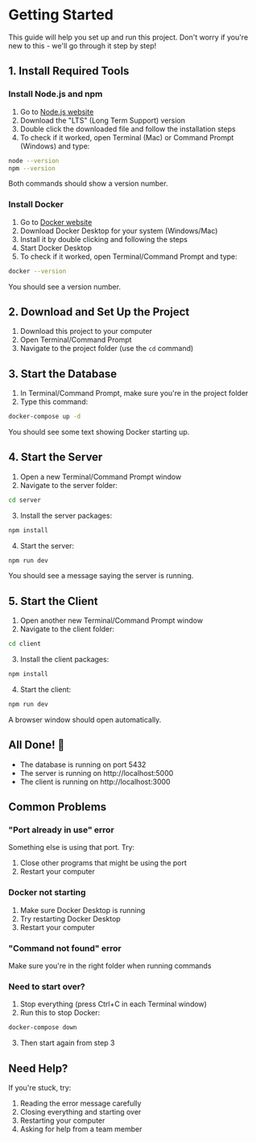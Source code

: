 # Getting Started

This guide will help you set up and run this project. Don't worry if you're new to this - we'll go through it step by step!

## 1. Install Required Tools

### Install Node.js and npm
1. Go to [Node.js website](https://nodejs.org)
2. Download the "LTS" (Long Term Support) version
3. Double click the downloaded file and follow the installation steps
4. To check if it worked, open Terminal (Mac) or Command Prompt (Windows) and type:

```bash
node --version
npm --version
```
Both commands should show a version number.

### Install Docker
1. Go to [Docker website](https://www.docker.com/products/docker-desktop)
2. Download Docker Desktop for your system (Windows/Mac)
3. Install it by double clicking and following the steps
4. Start Docker Desktop
5. To check if it worked, open Terminal/Command Prompt and type:

```bash
docker --version
```
You should see a version number.

## 2. Download and Set Up the Project

1. Download this project to your computer
2. Open Terminal/Command Prompt
3. Navigate to the project folder (use the `cd` command)

## 3. Start the Database

1. In Terminal/Command Prompt, make sure you're in the project folder
2. Type this command:

```bash
docker-compose up -d
```
You should see some text showing Docker starting up.

## 4. Start the Server

1. Open a new Terminal/Command Prompt window
2. Navigate to the server folder:

```bash
cd server
```
3. Install the server packages:

```bash
npm install
```
4. Start the server:

```bash
npm run dev
```
You should see a message saying the server is running.

## 5. Start the Client

1. Open another new Terminal/Command Prompt window
2. Navigate to the client folder:

```bash
cd client
```
3. Install the client packages:

```bash
npm install
```
4. Start the client:

```bash
npm run dev
```
A browser window should open automatically.

## All Done! 🎉

- The database is running on port 5432
- The server is running on http://localhost:5000
- The client is running on http://localhost:3000

## Common Problems

### "Port already in use" error
Something else is using that port. Try:
1. Close other programs that might be using the port
2. Restart your computer

### Docker not starting
1. Make sure Docker Desktop is running
2. Try restarting Docker Desktop
3. Restart your computer

### "Command not found" error
Make sure you're in the right folder when running commands

### Need to start over?
1. Stop everything (press Ctrl+C in each Terminal window)
2. Run this to stop Docker:

```bash
docker-compose down
```
3. Then start again from step 3

## Need Help?
If you're stuck, try:
1. Reading the error message carefully
2. Closing everything and starting over
3. Restarting your computer
4. Asking for help from a team member

